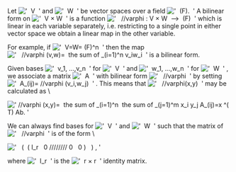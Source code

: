 Let !['  V  '](../dictionary/equation_images/20021.3..png) and
!['  W  '](../dictionary/equation_images/20021.4..png) be vector spaces
over a field !['  (F).  '](../dictionary/equation_images/20021.5..png) A
bilinear form on
!['  V × W  '](../dictionary/equation_images/20021.6..png) is a function
!['   //varphi : V × W  --\>  (F)  '](../dictionary/equation_images/20021.7..png)
which is linear in each variable separately, i.e. restricting to a
single point in either vector space we obtain a linear map in the other
variable.

For example, if
!['  V=W= (F)\^n  '](../dictionary/equation_images/20021.8..png) then
the map
!['   //varphi (v,w)=  the sum of \_(i=1)\^n v\_iw\_i  '](../dictionary/equation_images/20021.9..png)
is a bilinear form.

Given bases
!['  v\_1, ...,v\_n  '](../dictionary/equation_images/20021.10..png) for
!['  V  '](../dictionary/equation_images/20021.11..png) and
!['  w\_1, ...,w\_n  '](../dictionary/equation_images/20021.12..png) for
!['  W  '](../dictionary/equation_images/20021.13..png) , we associate a
matrix !['  A  '](../dictionary/equation_images/20021.14..png) with
bilinear form
!['   //varphi  '](../dictionary/equation_images/20021.15..png) by
setting
!['  A\_(ij)= //varphi (v\_i,w\_j)  '](../dictionary/equation_images/20021.16..png)
. This means that
!['   //varphi(x,y)  '](../dictionary/equation_images/20021.17..png) may
be calculated as \\

![' //varphi (x,y)=  the sum of \_(i=1)\^n  the sum of \_(j=1)\^m x\_i y\_j A\_(ij)=x \^(T) Ab. '](../dictionary/equation_images/20021.1..png)

We can always find bases for
!['  V  '](../dictionary/equation_images/20021.18..png) and
!['  W  '](../dictionary/equation_images/20021.19..png) such that the
matrix of
!['   //varphi  '](../dictionary/equation_images/20021.20..png) is of
the form \\

!['   (  ( I\_r   0 //////// 0   0 )   ) , '](../dictionary/equation_images/20021.2..png)

where !['  I\_r  '](../dictionary/equation_images/20021.21..png) is the
!['  r × r  '](../dictionary/equation_images/20021.22..png) identity
matrix.
